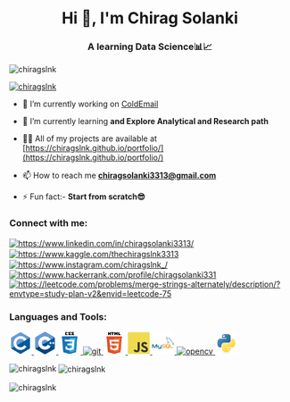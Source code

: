 <h1 align="center">Hi 👋, I'm Chirag Solanki</h1>
<h3 align="center">A learning Data Science📊📈</h3>

<p align="left"> <img src="https://komarev.com/ghpvc/?username=chiragslnk&label=Profile%20views&color=0e75b6&style=flat" alt="chiragslnk" /> </p>

<p align="left"> <a href="https://github.com/ryo-ma/github-profile-trophy"><img src="https://github-profile-trophy.vercel.app/?username=chiragslnk" alt="chiragslnk" /></a> </p>

- 🔭 I’m currently working on [ColdEmail](https://github.com/Chiragslnk/Coldmail)

- 🌱 I’m currently learning **and Explore Analytical and Research path**

- 👨‍💻 All of my projects are available at [https://chiragslnk.github.io/portfolio/](https://chiragslnk.github.io/portfolio/)

- 📫 How to reach me **chiragsolanki3313@gmail.com**

- ⚡ Fun fact:- **Start from scratch😎**
<h3 align="left">Connect with me:</h3>
<p align="left">
<a href="https://linkedin.com/in/https://www.linkedin.com/in/chiragsolanki3313/" target="blank"><img align="center" src="https://raw.githubusercontent.com/rahuldkjain/github-profile-readme-generator/master/src/images/icons/Social/linked-in-alt.svg" alt="https://www.linkedin.com/in/chiragsolanki3313/" height="30" width="40" /></a>
<a href="https://kaggle.com/https://www.kaggle.com/thechiragslnk3313" target="blank"><img align="center" src="https://raw.githubusercontent.com/rahuldkjain/github-profile-readme-generator/master/src/images/icons/Social/kaggle.svg" alt="https://www.kaggle.com/thechiragslnk3313" height="30" width="40" /></a>
<a href="https://instagram.com/https://www.instagram.com/chiragslnk_/" target="blank"><img align="center" src="https://raw.githubusercontent.com/rahuldkjain/github-profile-readme-generator/master/src/images/icons/Social/instagram.svg" alt="https://www.instagram.com/chiragslnk_/" height="30" width="40" /></a>
<a href="https://www.hackerrank.com/https://www.hackerrank.com/profile/chiragsolanki331" target="blank"><img align="center" src="https://raw.githubusercontent.com/rahuldkjain/github-profile-readme-generator/master/src/images/icons/Social/hackerrank.svg" alt="https://www.hackerrank.com/profile/chiragsolanki331" height="30" width="40" /></a>
<a href="https://www.leetcode.com/https://leetcode.com/problems/merge-strings-alternately/description/?envtype=study-plan-v2&envid=leetcode-75" target="blank"><img align="center" src="https://raw.githubusercontent.com/rahuldkjain/github-profile-readme-generator/master/src/images/icons/Social/leet-code.svg" alt="https://leetcode.com/problems/merge-strings-alternately/description/?envtype=study-plan-v2&envid=leetcode-75" height="30" width="40" /></a>
</p>

<h3 align="left">Languages and Tools:</h3>
<p align="left"> <a href="https://www.cprogramming.com/" target="_blank" rel="noreferrer"> <img src="https://raw.githubusercontent.com/devicons/devicon/master/icons/c/c-original.svg" alt="c" width="40" height="40"/> </a> <a href="https://www.w3schools.com/cpp/" target="_blank" rel="noreferrer"> <img src="https://raw.githubusercontent.com/devicons/devicon/master/icons/cplusplus/cplusplus-original.svg" alt="cplusplus" width="40" height="40"/> </a> <a href="https://www.w3schools.com/css/" target="_blank" rel="noreferrer"> <img src="https://raw.githubusercontent.com/devicons/devicon/master/icons/css3/css3-original-wordmark.svg" alt="css3" width="40" height="40"/> </a> <a href="https://git-scm.com/" target="_blank" rel="noreferrer"> <img src="https://www.vectorlogo.zone/logos/git-scm/git-scm-icon.svg" alt="git" width="40" height="40"/> </a> <a href="https://www.w3.org/html/" target="_blank" rel="noreferrer"> <img src="https://raw.githubusercontent.com/devicons/devicon/master/icons/html5/html5-original-wordmark.svg" alt="html5" width="40" height="40"/> </a> <a href="https://developer.mozilla.org/en-US/docs/Web/JavaScript" target="_blank" rel="noreferrer"> <img src="https://raw.githubusercontent.com/devicons/devicon/master/icons/javascript/javascript-original.svg" alt="javascript" width="40" height="40"/> </a> <a href="https://www.mysql.com/" target="_blank" rel="noreferrer"> <img src="https://raw.githubusercontent.com/devicons/devicon/master/icons/mysql/mysql-original-wordmark.svg" alt="mysql" width="40" height="40"/> </a> <a href="https://opencv.org/" target="_blank" rel="noreferrer"> <img src="https://www.vectorlogo.zone/logos/opencv/opencv-icon.svg" alt="opencv" width="40" height="40"/> </a> <a href="https://www.python.org" target="_blank" rel="noreferrer"> <img src="https://raw.githubusercontent.com/devicons/devicon/master/icons/python/python-original.svg" alt="python" width="40" height="40"/> </a> </p>

<p><img align="left" src="https://github-readme-stats.vercel.app/api/top-langs?username=chiragslnk&show_icons=true&locale=en&layout=compact" alt="chiragslnk" /></p>

<p>&nbsp;<img align="center" src="https://github-readme-stats.vercel.app/api?username=chiragslnk&show_icons=true&locale=en" alt="chiragslnk" /></p>

<p><img align="center" src="https://github-readme-streak-stats.herokuapp.com/?user=chiragslnk&" alt="chiragslnk" /></p>
